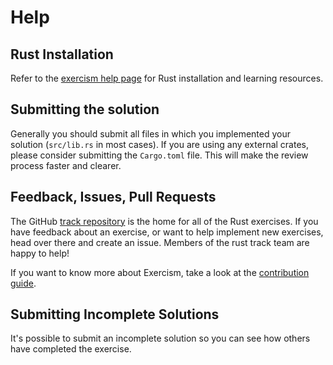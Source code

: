 # Help

## Rust Installation

Refer to the [exercism help page][help-page] for Rust installation and learning
resources.

## Submitting the solution

Generally you should submit all files in which you implemented your solution (`src/lib.rs` in most cases). If you are using any external crates, please consider submitting the `Cargo.toml` file. This will make the review process faster and clearer.

## Feedback, Issues, Pull Requests

The GitHub [track repository][github] is the home for all of the Rust exercises. If you have feedback about an exercise, or want to help implement new exercises, head over there and create an issue. Members of the rust track team are happy to help!

If you want to know more about Exercism, take a look at the [contribution guide].

## Submitting Incomplete Solutions
It's possible to submit an incomplete solution so you can see how others have completed the exercise.

[help-page]: https://exercism.io/tracks/rust/learning
[github]: https://github.com/exercism/rust
[contribution guide]: https://exercism.io/docs/community/contributors
